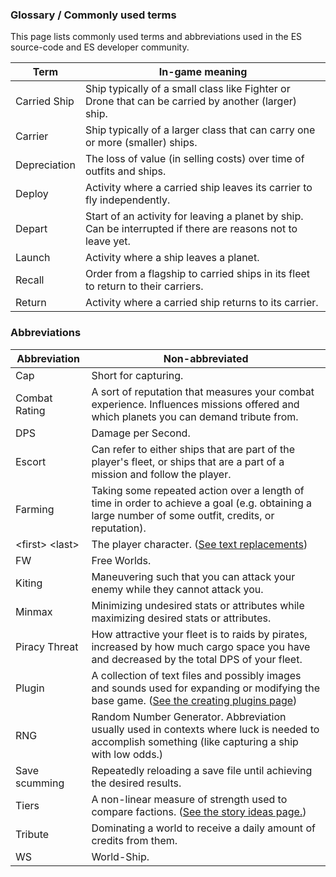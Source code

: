 ### Glossary / Commonly used terms

This page lists commonly used terms and abbreviations used in the ES source-code and ES developer community.

Term		   | In-game meaning |
---			| --- |
Carried Ship   | Ship typically of a small class like Fighter or Drone that can be carried by another (larger) ship. |
Carrier		| Ship typically of a larger class that can carry one or more (smaller) ships. |
Depreciation	| The loss of value (in selling costs) over time of outfits and ships. |
Deploy		 | Activity where a carried ship leaves its carrier to fly independently. |
Depart		 | Start of an activity for leaving a planet by ship. Can be interrupted if there are reasons not to leave yet. |
Launch		 | Activity where a ship leaves a planet. |
Recall		 | Order from a flagship to carried ships in its fleet to return to their carriers. |
Return		 | Activity where a carried ship returns to its carrier. |

### Abbreviations

Abbreviation   | Non-abbreviated |
---			| --- |
Cap			| Short for capturing. |
Combat Rating  | A sort of reputation that measures your combat experience. Influences missions offered and which planets you can demand tribute from. |
DPS			| Damage per Second. |
Escort		 | Can refer to either ships that are part of the player's fleet, or ships that are a part of a mission and follow the player. |
Farming		| Taking some repeated action over a length of time in order to achieve a goal (e.g. obtaining a large number of some outfit, credits, or reputation). |
\<first> \<last> | The player character. ([See text replacements](CreatingMissions.md#replacement))|
FW			 | Free Worlds. |
Kiting		 | Maneuvering such that you can attack your enemy while they cannot attack you. |
Minmax		 | Minimizing undesired stats or attributes while maximizing desired stats or attributes. |
Piracy Threat  | How attractive your fleet is to raids by pirates, increased by how much cargo space you have and decreased by the total DPS of your fleet. |
Plugin		 | A collection of text files and possibly images and sounds used for expanding or modifying the base game. ([See the creating plugins page](CreatingPlugins.md))|
RNG			| Random Number Generator. Abbreviation usually used in contexts where luck is needed to accomplish something (like capturing a ship with low odds.) |
Save scumming  | Repeatedly reloading a save file until achieving the desired results. |
Tiers		  | A non-linear measure of strength used to compare factions. ([See the story ideas page.](StoryIdeas.md)) |
Tribute		| Dominating a world to receive a daily amount of credits from them. |
WS			 | World-Ship. |
